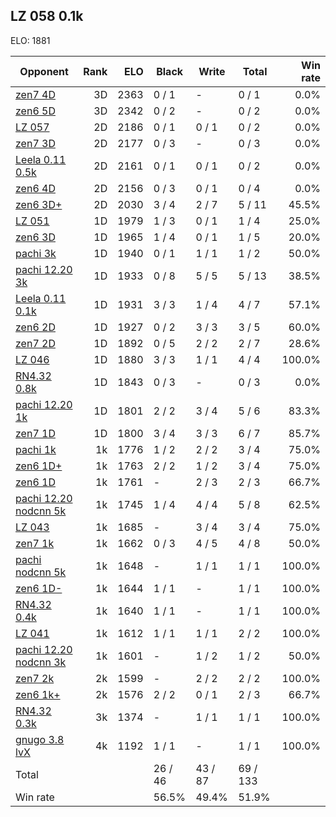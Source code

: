 ## LZ 058 0.1k ##

ELO: 1881

Opponent | Rank | ELO | Black | Write | Total | Win rate
---------|-----:|----:|-------|-------|-------|-------:
[zen7 4D](zen7%204D.md) | 3D | 2363 | 0 / 1 | - | 0 / 1 | 0.0%
[zen6 5D](zen6%205D.md) | 3D | 2342 | 0 / 2 | - | 0 / 2 | 0.0%
[LZ 057](LZ%20057.md) | 2D | 2186 | 0 / 1 | 0 / 1 | 0 / 2 | 0.0%
[zen7 3D](zen7%203D.md) | 2D | 2177 | 0 / 3 | - | 0 / 3 | 0.0%
[Leela 0.11 0.5k](Leela%200.11%200.5k.md) | 2D | 2161 | 0 / 1 | 0 / 1 | 0 / 2 | 0.0%
[zen6 4D](zen6%204D.md) | 2D | 2156 | 0 / 3 | 0 / 1 | 0 / 4 | 0.0%
[zen6 3D+](zen6%203D+.md) | 2D | 2030 | 3 / 4 | 2 / 7 | 5 / 11 | 45.5%
[LZ 051](LZ%20051.md) | 1D | 1979 | 1 / 3 | 0 / 1 | 1 / 4 | 25.0%
[zen6 3D](zen6%203D.md) | 1D | 1965 | 1 / 4 | 0 / 1 | 1 / 5 | 20.0%
[pachi 3k](pachi%203k.md) | 1D | 1940 | 0 / 1 | 1 / 1 | 1 / 2 | 50.0%
[pachi 12.20 3k](pachi%2012.20%203k.md) | 1D | 1933 | 0 / 8 | 5 / 5 | 5 / 13 | 38.5%
[Leela 0.11 0.1k](Leela%200.11%200.1k.md) | 1D | 1931 | 3 / 3 | 1 / 4 | 4 / 7 | 57.1%
[zen6 2D](zen6%202D.md) | 1D | 1927 | 0 / 2 | 3 / 3 | 3 / 5 | 60.0%
[zen7 2D](zen7%202D.md) | 1D | 1892 | 0 / 5 | 2 / 2 | 2 / 7 | 28.6%
[LZ 046](LZ%20046.md) | 1D | 1880 | 3 / 3 | 1 / 1 | 4 / 4 | 100.0%
[RN4.32 0.8k](RN4.32%200.8k.md) | 1D | 1843 | 0 / 3 | - | 0 / 3 | 0.0%
[pachi 12.20 1k](pachi%2012.20%201k.md) | 1D | 1801 | 2 / 2 | 3 / 4 | 5 / 6 | 83.3%
[zen7 1D](zen7%201D.md) | 1D | 1800 | 3 / 4 | 3 / 3 | 6 / 7 | 85.7%
[pachi 1k](pachi%201k.md) | 1k | 1776 | 1 / 2 | 2 / 2 | 3 / 4 | 75.0%
[zen6 1D+](zen6%201D+.md) | 1k | 1763 | 2 / 2 | 1 / 2 | 3 / 4 | 75.0%
[zen6 1D](zen6%201D.md) | 1k | 1761 | - | 2 / 3 | 2 / 3 | 66.7%
[pachi 12.20 nodcnn 5k](pachi%2012.20%20nodcnn%205k.md) | 1k | 1745 | 1 / 4 | 4 / 4 | 5 / 8 | 62.5%
[LZ 043](LZ%20043.md) | 1k | 1685 | - | 3 / 4 | 3 / 4 | 75.0%
[zen7 1k](zen7%201k.md) | 1k | 1662 | 0 / 3 | 4 / 5 | 4 / 8 | 50.0%
[pachi nodcnn 5k](pachi%20nodcnn%205k.md) | 1k | 1648 | - | 1 / 1 | 1 / 1 | 100.0%
[zen6 1D-](zen6%201D-.md) | 1k | 1644 | 1 / 1 | - | 1 / 1 | 100.0%
[RN4.32 0.4k](RN4.32%200.4k.md) | 1k | 1640 | 1 / 1 | - | 1 / 1 | 100.0%
[LZ 041](LZ%20041.md) | 1k | 1612 | 1 / 1 | 1 / 1 | 2 / 2 | 100.0%
[pachi 12.20 nodcnn 3k](pachi%2012.20%20nodcnn%203k.md) | 1k | 1601 | - | 1 / 2 | 1 / 2 | 50.0%
[zen7 2k](zen7%202k.md) | 2k | 1599 | - | 2 / 2 | 2 / 2 | 100.0%
[zen6 1k+](zen6%201k+.md) | 2k | 1576 | 2 / 2 | 0 / 1 | 2 / 3 | 66.7%
[RN4.32 0.3k](RN4.32%200.3k.md) | 3k | 1374 | - | 1 / 1 | 1 / 1 | 100.0%
[gnugo 3.8 lvX](gnugo%203.8%20lvX.md) | 4k | 1192 | 1 / 1 | - | 1 / 1 | 100.0%
Total | | | 26 / 46 | 43 / 87 | 69 / 133 | 
Win rate| | | 56.5% | 49.4% | 51.9% | 
